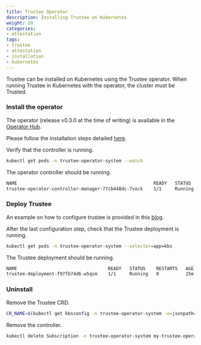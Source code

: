```yaml
---
title: Trustee Operator
description: Installing Trustee on Kubernetes
weight: 20
categories:
- attestation
tags:
- trustee
- attestation
- installation
- kubernetes
---
```


Trustee can be installed on Kubernetes using the Trustee operator.
When running Trustee in Kubernetes with the operator, the cluster must be Trusted.

### Install the operator

The operator (release v0.3.0 at the time of writing) is available in the [Operator Hub](https://operatorhub.io/operator/trustee-operator).

Please follow the installation steps detailed [here](https://confidentialcontainers.org/blog/2024/06/10/deploy-trustee-in-kubernetes/#kubernetes-deployment).

Verify that the controller is running.
```bash
kubectl get pods -n trustee-operator-system --watch
```

The operator controller should be running.
```bash
NAME                                                   READY   STATUS    RESTARTS   AGE
trustee-operator-controller-manager-77cb448dc-7vxck    1/1     Running   0          11m
```

### Deploy Trustee

An example on how to configure trustee is provided in this [blog](https://confidentialcontainers.org/blog/2024/06/10/deploy-trustee-in-kubernetes/#configuration).

After the last configuration step, check that the Trustee deployment is running.
```bash
kubectl get pods -n trustee-operator-system --selector=app=kbs
```

The Trustee deployment should be running.
```bash
NAME                                  READY   STATUS    RESTARTS   AGE
trustee-deployment-f97fb74d6-w5qsm    1/1     Running   0          25m
```

### Uninstall

Remove the Trustee CRD.
```bash
CR_NAME=$(kubectl get kbsconfig -n trustee-operator-system -o=jsonpath='{.items[0].metadata.name}') && kubectl delete KbsConfig $CR_NAME -n trustee-operator-system
```

Remove the controller.
```bash
kubectl delete Subscription -n trustee-operator-system my-trustee-operator
```
